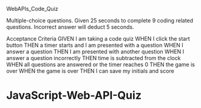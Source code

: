 WebAPIs_Code_Quiz


Multiple-choice questions. 
Given 25 seconds to complete 9 coding related questions.
Incorrect answer will deduct 5 seconds.


Acceptance Criteria
GIVEN I am taking a code quiz
WHEN I click the start button
THEN a timer starts and I am presented with a question
WHEN I answer a question
THEN I am presented with another question
WHEN I answer a question incorrectly
THEN time is subtracted from the clock
WHEN all questions are answered or the timer reaches 0
THEN the game is over
WHEN the game is over
THEN I can save my initials and score
# JavaScript-Web-API-Quiz
